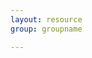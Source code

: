 ```yaml
---
layout: resource
group: groupname

---
```

<!-- General resources go here -->

<!-- ####Core -->

<!-- ####Intermediate -->

<!-- ####Advanced -->

<!-- ####Jedi -->
